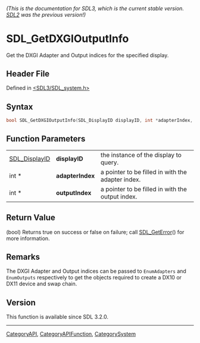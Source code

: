 ###### (This is the documentation for SDL3, which is the current stable version. [SDL2](https://wiki.libsdl.org/SDL2/) was the previous version!)
# SDL_GetDXGIOutputInfo

Get the DXGI Adapter and Output indices for the specified display.

## Header File

Defined in [<SDL3/SDL_system.h>](https://github.com/libsdl-org/SDL/blob/main/include/SDL3/SDL_system.h)

## Syntax

```c
bool SDL_GetDXGIOutputInfo(SDL_DisplayID displayID, int *adapterIndex, int *outputIndex);
```

## Function Parameters

|                                |                  |                                                   |
| ------------------------------ | ---------------- | ------------------------------------------------- |
| [SDL_DisplayID](SDL_DisplayID) | **displayID**    | the instance of the display to query.             |
| int *                          | **adapterIndex** | a pointer to be filled in with the adapter index. |
| int *                          | **outputIndex**  | a pointer to be filled in with the output index.  |

## Return Value

(bool) Returns true on success or false on failure; call
[SDL_GetError](SDL_GetError)() for more information.

## Remarks

The DXGI Adapter and Output indices can be passed to `EnumAdapters` and
`EnumOutputs` respectively to get the objects required to create a DX10 or
DX11 device and swap chain.

## Version

This function is available since SDL 3.2.0.

----
[CategoryAPI](CategoryAPI), [CategoryAPIFunction](CategoryAPIFunction), [CategorySystem](CategorySystem)

